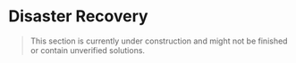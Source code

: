 # Disaster Recovery

> This section is currently under construction and might not be finished or
> contain unverified solutions.
